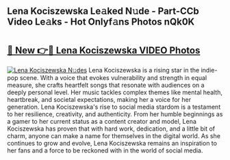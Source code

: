 ## Lena Kociszewska Le𝚊ked N𝚞de - Part-CCb Video Le𝚊ks - Hot Onlyf𝚊ns Photos nQk0K

# <h2><a href="http://ac25309.deff.icu/?id=Lena+Kociszewska">🔗 New 👉🔴 Lena Kociszewska VIDEO Photos</a></h2>

[![Lena Kociszewska N𝚞des](https://i.imgur.com/rIISA9y.gif)](http://ac25309.deff.icu/?id=Lena+Kociszewska)
Lena Kociszewska is a rising star in the indie-pop scene. With a voice that evokes vulnerability and strength in equal measure, she crafts heartfelt songs that resonate with audiences on a deeply personal level. Her music tackles complex themes like mental health, heartbreak, and societal expectations, making her a voice for her generation. Lena Kociszewska's rise to social media stardom is a testament to her resilience, creativity, and authenticity. From her humble beginnings as a gamer to her current status as a content creator and model, Lena Kociszewska has proven that with hard work, dedication, and a little bit of charm, anyone can make a name for themselves in the digital world. As she continues to grow and evolve, Lena Kociszewska remains an inspiration to her fans and a force to be reckoned with in the world of social media.
